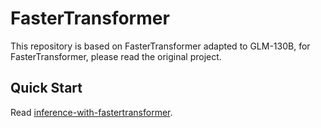 # FasterTransformer

This repository is based on FasterTransformer adapted to GLM-130B, for FasterTransformer, please read the original project.

## Quick Start

Read [inference-with-fastertransformer](https://github.com/THUDM/GLM-130B/blob/main/docs/inference-with-fastertransformer.md).

